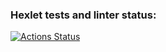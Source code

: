 ### Hexlet tests and linter status:
[![Actions Status](https://github.com/xocoee/frontend-project-11/actions/workflows/hexlet-check.yml/badge.svg)](https://github.com/xocoee/frontend-project-11/actions)

